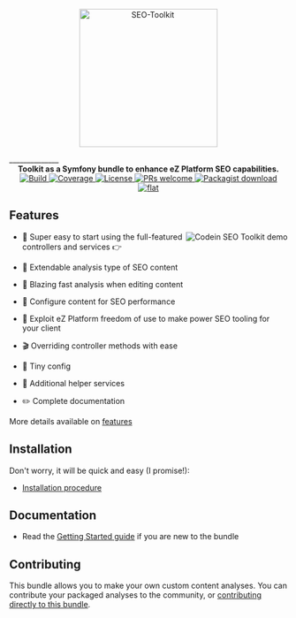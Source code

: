 <p align="center"><a href="https://www.codein.fr" target="_blank">
    <img src="https://i.ibb.co/dgcwrQW/SEO-Toolkit.png" alt="SEO-Toolkit"  width="250" border="0">
</a></p>
______________
<div align="center">
  <strong>Toolkit as a Symfony bundle to enhance eZ Platform SEO capabilities.</strong>
</div>

<div align="center">
    <a href="https://travis-ci.org/Codein-Labs/ezplatform-seo-toolkit">
        <img src="https://travis-ci.org/Codein-Labs/ezplatform-seo-toolkit?branch=master" alt="Build" />
    </a>
    <a href="https://coveralls.io/github/Codein-Labs/ezplatform-seo-toolkit?branch=master">
        <img src="https://coveralls.io/repos/github/Codein-Labs/ezplatform-seo-toolkit/badge.svg" alt="Coverage" />
    </a>
    <a href="https://github.com/Codein-Labs/ezplatform-seo-toolkit/blob/master/LICENSE">
        <img src="https://img.shields.io/github/license/Codein-Labs/ezplatform-seo-toolkit.svg" alt="License" />
    </a>
    <a href="http://makeapullrequest.com">
        <img src="https://img.shields.io/badge/PRs-welcome-brightgreen.svg?color=blueviolet" alt="PRs welcome" />
    </a>
    <a href="http://makeapullrequest.com">
        <img src="https://img.shields.io/packagist/1M/codein/ezplatform-seo-toolkit/?color=blue" alt="Packagist download" />
    </a>
    <a href="https://www.codein.fr">
        <img alt="flat" src="https://img.shields.io/badge/Made%20by-Codein-fb5b39?logo=data:image/png;base64,iVBORw0KGgoAAAANSUhEUgAAABMAAAAOCAMAAAD6xte7AAAABGdBTUEAALGPC/xhBQAAAAFzUkdCAK7OHOkAAABLUExURUdwTBQbTRQbTRQbTRQbTRUcTRQbTf9cORQbTRQbTfFXO/9cOcxKQhQbTRQbTRQbTRQbTcxKQhQbTclJQv9cOf9cORQbTf9cOcxKQj3W4ekAAAAWdFJOUwDiuszCCpSZ91xvCpZw8CA9ZinCwoJkT6Q2AAAAkElEQVQY01WO2w6EIBBDKwiieNct/P+Xbpk12diHBg7TocBLw/QcFk/S7Q2VcjQSev4Uke9SOYo11Pkkn5EvMm0Y5XoKkbUMFopwtGlgKmI4FYJCz1fT0HzVnVytxOd50Sp05GklZkNa7xDJPohVxiCU2vpNfmXM6pK8QuxtupY7t3mTQtJhJbA7JfzyKvHXF1koCbxlF5LJAAAAAElFTkSuQmCC&style=flat">
    </a>
</div>

## Features

<img align="right" src="https://i.ibb.co/wBTfdyQ/S-lection-397.png" alt="Codein SEO Toolkit demo" />

- :electric_plug: Super easy to start using the full-featured controllers and services :point_right:

- :octopus: Extendable analysis type of SEO content

- :telescope: Blazing fast analysis when editing content

- :mag_right: Configure content for SEO performance

- :space_invader: Exploit eZ Platform freedom of use to make power SEO tooling for your client

- :clapper: Overriding controller methods with ease

- :wrench: Tiny config

- :gift: Additional helper services

- :pencil2: Complete documentation

More details available on [features][2]

Installation
-----------

Don't worry, it will be quick and easy (I promise!):
* [Installation procedure](docs/INSTALL.md)

Documentation
-------------

* Read the [Getting Started guide][5] if you are new to the bundle


Contributing 
------------

This bundle allows you to make your own custom content analyses. You can contribute your packaged analyses to the community, or [contributing directly to this bundle][6]. 

[1]: https://www.codein.fr
[2]: docs/FEATURES.md
[3]: docs/INSTALL.md
[4]: docs/REQUIREMENTS.md
[5]: docs/GETTING_STARTED.md
[6]: CONTRIBUTING.md
